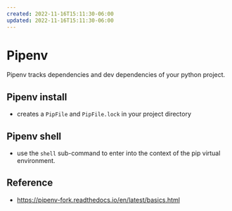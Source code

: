 ```yaml
---
created: 2022-11-16T15:11:30-06:00
updated: 2022-11-16T15:11:30-06:00
---
```

# Pipenv

Pipenv tracks dependencies and dev dependencies of your python project.  

## Pipenv install
- creates a `PipFile` and `PipFile.lock` in your project directory

## Pipenv shell
- use the `shell` sub-command to enter into the context of the pip virtual environment.

## Reference
- https://pipenv-fork.readthedocs.io/en/latest/basics.html